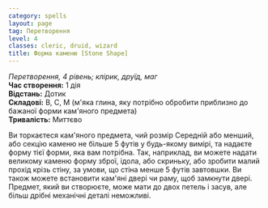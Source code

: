 ```yaml
---
category: spells
layout: page
tag: Перетворення
level: 4
classes: cleric, druid, wizard
title: Форма каменю [Stone Shape]
---
```


_Перетворення, 4 рівень; клірик, друїд, маг_    
**Час створення:** 1 дія    
**Відстань:** Дотик    
**Складові:** В, С, М (м'яка глина, яку потрібно обробити приблизно до бажаної форми кам'яного предмета)    
**Тривалість:** Миттєво    

Ви торкаєтеся кам'яного предмета, чий розмір Середній або менший, або секцію каменю не більше 5 футів у будь-якому вимірі, та надаєте форму тієї форми, яка вам потрібна. Так, наприклад, ви можете надати великому каменю форму зброї, ідола, або скриньку, або зробити малий прохід крізь стіну, за умови, що стіна менше 5 футів завтовшки. Ви також можете встановити кам'яні двері чи раму, щоб замкнути двері. Предмет, який ви створюєте, може мати до двох петель і засув, але більш дрібні механічні деталі неможливі. 
